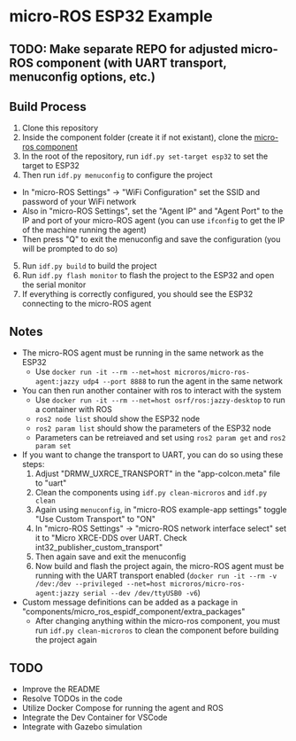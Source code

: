 # micro-ROS ESP32 Example

## TODO: Make separate REPO for adjusted micro-ROS component (with UART transport, menuconfig options, etc.)

## Build Process

1. Clone this repository
2. Inside the component folder (create it if not existant), clone the [micro-ros component](https://github.com/micro-ROS/micro_ros_espidf_component)
3. In the root of the repository, run `idf.py set-target esp32` to set the target to ESP32
4. Then run `idf.py menuconfig` to configure the project
  - In "micro-ROS Settings" -> "WiFi Configuration" set the SSID and password of your WiFi network
  - Also in "micro-ROS Settings", set the "Agent IP" and "Agent Port" to the IP and port of your micro-ROS agent (you can use `ifconfig` to get the IP of the machine running the agent)
  - Then press "Q" to exit the menuconfig and save the configuration (you will be prompted to do so)
5. Run `idf.py build` to build the project
6. Run `idf.py flash monitor` to flash the project to the ESP32 and open the serial monitor
7. If everything is correctly configured, you should see the ESP32 connecting to the micro-ROS agent

## Notes

- The micro-ROS agent must be running in the same network as the ESP32
  - Use `docker run -it --rm --net=host microros/micro-ros-agent:jazzy udp4 --port 8888` to run the agent in the same network
- You can then run another container with ros to interact with the system
  - Use `docker run -it --rm --net=host osrf/ros:jazzy-desktop` to run a container with ROS
  - `ros2 node list` should show the ESP32 node
  - `ros2 param list` should show the parameters of the ESP32 node
  - Parameters can be retreiaved and set using `ros2 param get` and `ros2 param set`
- If you want to change the transport to UART, you can do so using these steps:
  1. Adjust "DRMW_UXRCE_TRANSPORT" in the "app-colcon.meta" file to "uart"
  2. Clean the components using `idf.py clean-microros` and `idf.py clean`
  3. Again using `menuconfig`, in "micro-ROS example-app settings" toggle "Use Custom Transport" to "ON"
  4. In "micro-ROS Settings" -> "micro-ROS network interface select" set it to "Micro XRCE-DDS over UART. Check int32_publisher_custom_transport"
  5. Then again save and exit the menuconfig
  6. Now build and flash the project again, the micro-ROS agent must be running with the UART transport enabled (`docker run -it --rm -v /dev:/dev --privileged --net=host microros/micro-ros-agent:jazzy serial --dev /dev/ttyUSB0 -v6`)
- Custom message definitions can be added as a package in "components/micro_ros_espidf_component/extra_packages"
  - After changing anything within the micro-ros component, you must run `idf.py clean-microros` to clean the component before building the project again
  
## TODO
- Improve the README
- Resolve TODOs in the code
- Utilize Docker Compose for running the agent and ROS
- Integrate the Dev Container for VSCode
- Integrate with Gazebo simulation